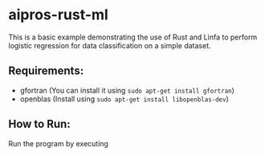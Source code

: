 # aipros-rust-ml

This is a basic example demonstrating the use of Rust and Linfa to perform logistic regression for data classification on a simple dataset.

## Requirements:
* gfortran (You can install it using `sudo apt-get install gfortran`)
* openblas (Install using `sudo apt-get install libopenblas-dev`)

## How to Run:

Run the program by executing 